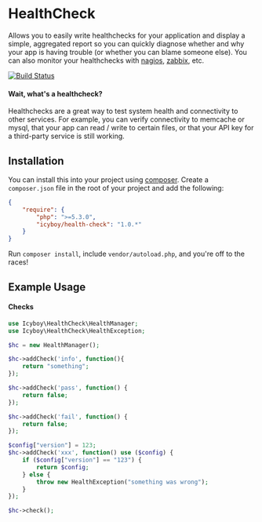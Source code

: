# HealthCheck

Allows you to easily write healthchecks for your application and display a simple, aggregated report so you can quickly diagnose whether and why your app is having trouble (or whether you can blame someone else). You can also monitor your healthchecks with [nagios](http://www.nagios.org/), [zabbix](http://www.zabbix.com/), etc.

[![Build Status](https://travis-ci.org/icyxp/healthCheck.svg?branch=master)](https://travis-ci.org/icyxp/healthCheck)

#### Wait, what's a healthcheck?

Healthchecks are a great way to test system health and connectivity to other services. For example, you can verify connectivity to memcache or mysql, that your app can read / write to certain files, or that your API key for a third-party service is still working.

## Installation

You can install this into your project using [composer](http://getcomposer.org/doc/00-intro.md#installation-nix). Create a `composer.json` file in the root of your project and add the following:

```json
{
    "require": {
        "php": ">=5.3.0",
        "icyboy/health-check": "1.0.*"
    }
}
```

Run `composer install`, include `vendor/autoload.php`, and you're off to the races!

## Example Usage

#### Checks

```php
use Icyboy\HealthCheck\HealthManager;
use Icyboy\HealthCheck\HealthException;

$hc = new HealthManager();

$hc->addCheck('info', function(){
    return "something";
});

$hc->addCheck('pass', function() {
    return false;
});

$hc->addCheck('fail', function() {
    return false;
});

$config["version"] = 123;
$hc->addCheck('xxx', function() use ($config) {
    if ($config["version"] == "123") {
        return $config;
    } else {
        throw new HealthException("something was wrong");
    }
});

$hc->check();
```